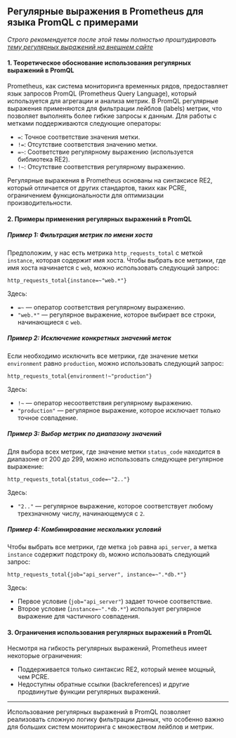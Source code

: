 ## Регулярные выражения в Prometheus для языка PromQL с примерами

_Строго рекомендуется после этой темы полностью проштудировать [тему регулярных выражений на внешнем сайте](https://habr.com/ru/articles/545150/ "Регулярные выражения (regexp) — основы.")_

#### 1. **Теоретическое обоснование использования регулярных выражений в PromQL**

Prometheus, как система мониторинга временных рядов, предоставляет язык запросов PromQL (Prometheus Query Language), который используется для агрегации и анализа метрик. В PromQL регулярные выражения применяются для фильтрации лейблов (labels) метрик, что позволяет выполнять более гибкие запросы к данным. Для работы с метками поддерживаются следующие операторы:

- `=`: Точное соответствие значения метки.
- `!=`: Отсутствие соответствия значению метки.
- `=~`: Соответствие регулярному выражению (используется библиотека RE2).
- `!~`: Отсутствие соответствия регулярному выражению.

Регулярные выражения в Prometheus основаны на синтаксисе RE2, который отличается от других стандартов, таких как PCRE, ограничением функциональности для оптимизации производительности.

#### 2. **Примеры применения регулярных выражений в PromQL**

##### Пример 1: Фильтрация метрик по имени хоста
Предположим, у нас есть метрика `http_requests_total` с меткой `instance`, которая содержит имя хоста. Чтобы выбрать все метрики, где имя хоста начинается с `web`, можно использовать следующий запрос:

```promql
http_requests_total{instance=~"web.*"}
```

Здесь:
- `=~` — оператор соответствия регулярному выражению.
- `"web.*"` — регулярное выражение, которое выбирает все строки, начинающиеся с `web`.

##### Пример 2: Исключение конкретных значений меток
Если необходимо исключить все метрики, где значение метки `environment` равно `production`, можно использовать следующий запрос:

```promql
http_requests_total{environment!~"production"}
```

Здесь:
- `!~` — оператор несоответствия регулярному выражению.
- `"production"` — регулярное выражение, которое исключает только точное совпадение.

##### Пример 3: Выбор метрик по диапазону значений
Для выбора всех метрик, где значение метки `status_code` находится в диапазоне от 200 до 299, можно использовать следующее регулярное выражение:

```promql
http_requests_total{status_code=~"2.."}
```

Здесь:
- `"2.."` — регулярное выражение, которое соответствует любому трехзначному числу, начинающемуся с `2`.

##### Пример 4: Комбинирование нескольких условий
Чтобы выбрать все метрики, где метка `job` равна `api_server`, а метка `instance` содержит подстроку `db`, можно использовать следующий запрос:

```promql
http_requests_total{job="api_server", instance=~".*db.*"}
```

Здесь:
- Первое условие (`job="api_server"`) задает точное соответствие.
- Второе условие (`instance=~".*db.*"`) использует регулярное выражение для частичного совпадения.

#### 3. **Ограничения использования регулярных выражений в PromQL**

Несмотря на гибкость регулярных выражений, Prometheus имеет некоторые ограничения:
- Поддерживается только синтаксис RE2, который менее мощный, чем PCRE.
- Недоступны обратные ссылки (backreferences) и другие продвинутые функции регулярных выражений.

---

Использование регулярных выражений в PromQL позволяет реализовать сложную логику фильтрации данных, что особенно важно для больших систем мониторинга с множеством лейблов и метрик.
